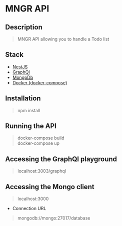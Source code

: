 # MNGR API

## Description

> MNGR API allowing you to handle a Todo list

## Stack

- [NestJS](iasdius)
- [GraphQl](iasdius)
- [MongoDb](iasdius)
- [Docker (docker-compose)](dksaudis)

## Installation

> npm install

## Running the API

> docker-compose build  
> docker-compose up

## Accessing the GraphQl playground

> localhost:3003/graphql

## Accessing the Mongo client

> localhost:3000

- Connection URL

> mongodb://mongo:27017/database
